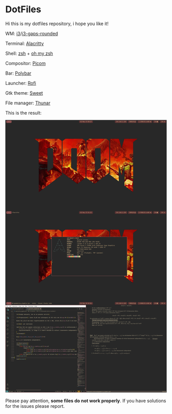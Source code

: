 # DotFiles

Hi this is my dotfiles repository, i hope you like it!

WM: [i3](https://i3wm.org/)/[i3-gaps-rounded](https://aur.archlinux.org/packages/i3-gaps-rounded-git/)

Terminal: [Alacritty](https://wiki.archlinux.org/index.php/Alacritty)

Shell: [zsh](https://wiki.archlinux.org/index.php/zsh) + [oh my zsh](https://ohmyz.sh/)

Compositor: [Picom](https://wiki.archlinux.org/index.php/Picom)

Bar: [Polybar](https://wiki.archlinux.org/index.php/Polybar)

Launcher: [Rofi](https://wiki.archlinux.org/index.php/Rofi)

Gtk theme: [Sweet](https://github.com/EliverLara/Sweet)

File manager: [Thunar](https://wiki.archlinux.org/index.php/Thunar)

This is the result:

![dotfiles.png](https://github.com/TheDarkBug/DotFiles/blob/main/dotfiles.png)

Please pay attention, **some files do not work properly**. If you have solutions for the issues please report.
